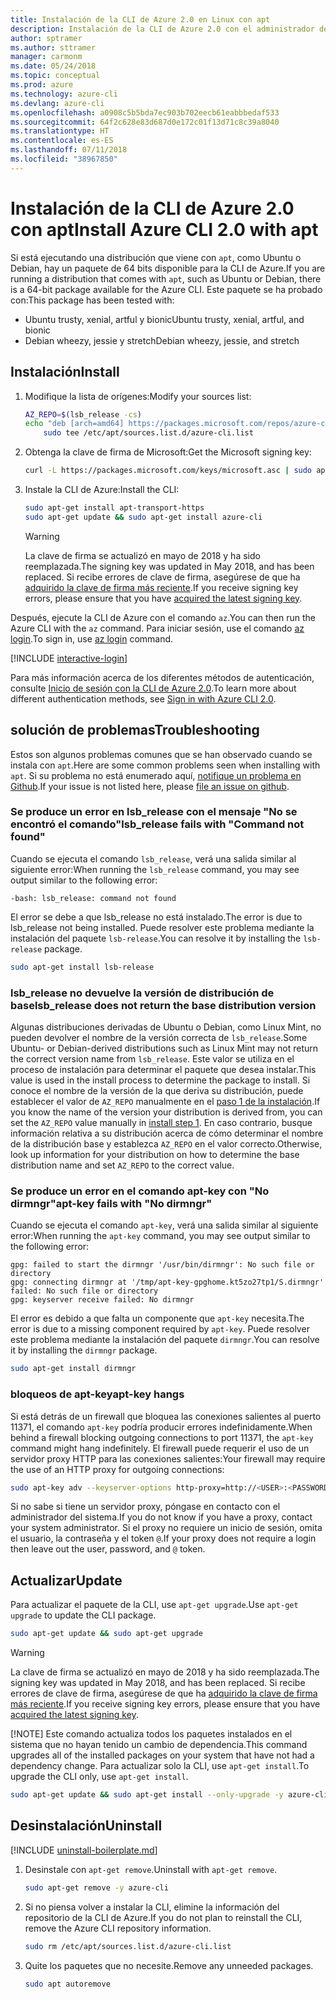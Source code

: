 ```yaml
---
title: Instalación de la CLI de Azure 2.0 en Linux con apt
description: Instalación de la CLI de Azure 2.0 con el administrador de paquetes apt
author: sptramer
ms.author: sttramer
manager: carmonm
ms.date: 05/24/2018
ms.topic: conceptual
ms.prod: azure
ms.technology: azure-cli
ms.devlang: azure-cli
ms.openlocfilehash: a0908c5b5bda7ec903b702eecb61eabbbedaf533
ms.sourcegitcommit: 64f2c628e83d687d0e172c01f13d71c8c39a8040
ms.translationtype: HT
ms.contentlocale: es-ES
ms.lasthandoff: 07/11/2018
ms.locfileid: "38967850"
---
```

# <a name="install-azure-cli-20-with-apt"></a><span data-ttu-id="c170b-103">Instalación de la CLI de Azure 2.0 con apt</span><span class="sxs-lookup"><span data-stu-id="c170b-103">Install Azure CLI 2.0 with apt</span></span>

<span data-ttu-id="c170b-104">Si está ejecutando una distribución que viene con `apt`, como Ubuntu o Debian, hay un paquete de 64 bits disponible para la CLI de Azure.</span><span class="sxs-lookup"><span data-stu-id="c170b-104">If you are running a distribution that comes with `apt`, such as Ubuntu or Debian, there is a 64-bit package available for the Azure CLI.</span></span> <span data-ttu-id="c170b-105">Este paquete se ha probado con:</span><span class="sxs-lookup"><span data-stu-id="c170b-105">This package has been tested with:</span></span>

* <span data-ttu-id="c170b-106">Ubuntu trusty, xenial, artful y bionic</span><span class="sxs-lookup"><span data-stu-id="c170b-106">Ubuntu trusty, xenial, artful, and bionic</span></span>
* <span data-ttu-id="c170b-107">Debian wheezy, jessie y stretch</span><span class="sxs-lookup"><span data-stu-id="c170b-107">Debian wheezy, jessie, and stretch</span></span>

## <a name="install"></a><span data-ttu-id="c170b-108">Instalación</span><span class="sxs-lookup"><span data-stu-id="c170b-108">Install</span></span>

1. <div id="install-step-1"/><span data-ttu-id="c170b-109">Modifique la lista de orígenes:</span><span class="sxs-lookup"><span data-stu-id="c170b-109">Modify your sources list:</span></span>

    ```bash
    AZ_REPO=$(lsb_release -cs)
    echo "deb [arch=amd64] https://packages.microsoft.com/repos/azure-cli/ $AZ_REPO main" | \
        sudo tee /etc/apt/sources.list.d/azure-cli.list
    ```

2. <div id="signingKey"/><span data-ttu-id="c170b-110">Obtenga la clave de firma de Microsoft:</span><span class="sxs-lookup"><span data-stu-id="c170b-110">Get the Microsoft signing key:</span></span>

   ```bash
   curl -L https://packages.microsoft.com/keys/microsoft.asc | sudo apt-key add -
   ```

3. <span data-ttu-id="c170b-111">Instale la CLI de Azure:</span><span class="sxs-lookup"><span data-stu-id="c170b-111">Install the CLI:</span></span>

   ```bash
   sudo apt-get install apt-transport-https
   sudo apt-get update && sudo apt-get install azure-cli
   ```

   > [!WARNING]
   > <span data-ttu-id="c170b-112">La clave de firma se actualizó en mayo de 2018 y ha sido reemplazada.</span><span class="sxs-lookup"><span data-stu-id="c170b-112">The signing key was updated in May 2018, and has been replaced.</span></span> <span data-ttu-id="c170b-113">Si recibe errores de clave de firma, asegúrese de que ha [adquirido la clave de firma más reciente](#signingKey).</span><span class="sxs-lookup"><span data-stu-id="c170b-113">If you receive signing key errors, please ensure that you have [acquired the latest signing key](#signingKey).</span></span>

<span data-ttu-id="c170b-114">Después, ejecute la CLI de Azure con el comando `az`.</span><span class="sxs-lookup"><span data-stu-id="c170b-114">You can then run the Azure CLI with the `az` command.</span></span> <span data-ttu-id="c170b-115">Para iniciar sesión, use el comando [az login](/cli/azure/reference-index#az-login).</span><span class="sxs-lookup"><span data-stu-id="c170b-115">To sign in, use [az login](/cli/azure/reference-index#az-login) command.</span></span>

[!INCLUDE [interactive-login](includes/interactive-login.md)]

<span data-ttu-id="c170b-116">Para más información acerca de los diferentes métodos de autenticación, consulte [Inicio de sesión con la CLI de Azure 2.0](authenticate-azure-cli.md).</span><span class="sxs-lookup"><span data-stu-id="c170b-116">To learn more about different authentication methods, see [Sign in with Azure CLI 2.0](authenticate-azure-cli.md).</span></span>

## <a name="troubleshooting"></a><span data-ttu-id="c170b-117">solución de problemas</span><span class="sxs-lookup"><span data-stu-id="c170b-117">Troubleshooting</span></span>

<span data-ttu-id="c170b-118">Estos son algunos problemas comunes que se han observado cuando se instala con `apt`.</span><span class="sxs-lookup"><span data-stu-id="c170b-118">Here are some common problems seen when installing with `apt`.</span></span> <span data-ttu-id="c170b-119">Si su problema no está enumerado aquí, [notifique un problema en Github](https://github.com/Azure/azure-cli/issues).</span><span class="sxs-lookup"><span data-stu-id="c170b-119">If your issue is not listed here, please [file an issue on github](https://github.com/Azure/azure-cli/issues).</span></span>

### <a name="lsbrelease-fails-with-command-not-found"></a><span data-ttu-id="c170b-120">Se produce un error en lsb_release con el mensaje "No se encontró el comando"</span><span class="sxs-lookup"><span data-stu-id="c170b-120">lsb_release fails with "Command not found"</span></span>

<span data-ttu-id="c170b-121">Cuando se ejecuta el comando `lsb_release`, verá una salida similar al siguiente error:</span><span class="sxs-lookup"><span data-stu-id="c170b-121">When running the `lsb_release` command, you may see output similar to the following error:</span></span>

```output
-bash: lsb_release: command not found
```

<span data-ttu-id="c170b-122">El error se debe a que lsb_release no está instalado.</span><span class="sxs-lookup"><span data-stu-id="c170b-122">The error is due to lsb_release not being installed.</span></span> <span data-ttu-id="c170b-123">Puede resolver este problema mediante la instalación del paquete `lsb-release`.</span><span class="sxs-lookup"><span data-stu-id="c170b-123">You can resolve it by installing the `lsb-release` package.</span></span>

```bash
sudo apt-get install lsb-release
```

### <a name="lsbrelease-does-not-return-the-base-distribution-version"></a><span data-ttu-id="c170b-124">lsb_release no devuelve la versión de distribución de base</span><span class="sxs-lookup"><span data-stu-id="c170b-124">lsb_release does not return the base distribution version</span></span>

<span data-ttu-id="c170b-125">Algunas distribuciones derivadas de Ubuntu o Debian, como Linux Mint, no pueden devolver el nombre de la versión correcta de `lsb_release`.</span><span class="sxs-lookup"><span data-stu-id="c170b-125">Some Ubuntu- or Debian-derived distributions such as Linux Mint may not return the correct version name from `lsb_release`.</span></span> <span data-ttu-id="c170b-126">Este valor se utiliza en el proceso de instalación para determinar el paquete que desea instalar.</span><span class="sxs-lookup"><span data-stu-id="c170b-126">This value is used in the install process to determine the package to install.</span></span> <span data-ttu-id="c170b-127">Si conoce el nombre de la versión de la que deriva su distribución, puede establecer el valor de `AZ_REPO` manualmente en el [paso 1 de la instalación](#install-step-1).</span><span class="sxs-lookup"><span data-stu-id="c170b-127">If you know the name of the version your distribution is derived from, you can set the `AZ_REPO` value manually in [install step 1](#install-step-1).</span></span> <span data-ttu-id="c170b-128">En caso contrario, busque información relativa a su distribución acerca de cómo determinar el nombre de la distribución base y establezca `AZ_REPO` en el valor correcto.</span><span class="sxs-lookup"><span data-stu-id="c170b-128">Otherwise, look up information for your distribution on how to determine the base distribution name and set `AZ_REPO` to the correct value.</span></span>

### <a name="apt-key-fails-with-no-dirmngr"></a><span data-ttu-id="c170b-129">Se produce un error en el comando apt-key con "No dirmngr"</span><span class="sxs-lookup"><span data-stu-id="c170b-129">apt-key fails with "No dirmngr"</span></span>

<span data-ttu-id="c170b-130">Cuando se ejecuta el comando `apt-key`, verá una salida similar al siguiente error:</span><span class="sxs-lookup"><span data-stu-id="c170b-130">When running the `apt-key` command, you may see output similar to the following error:</span></span>

```output
gpg: failed to start the dirmngr '/usr/bin/dirmngr': No such file or directory
gpg: connecting dirmngr at '/tmp/apt-key-gpghome.kt5zo27tp1/S.dirmngr' failed: No such file or directory
gpg: keyserver receive failed: No dirmngr
```

<span data-ttu-id="c170b-131">El error es debido a que falta un componente que `apt-key` necesita.</span><span class="sxs-lookup"><span data-stu-id="c170b-131">The error is due to a missing component required by `apt-key`.</span></span> <span data-ttu-id="c170b-132">Puede resolver este problema mediante la instalación del paquete `dirmngr`.</span><span class="sxs-lookup"><span data-stu-id="c170b-132">You can resolve it by installing the `dirmngr` package.</span></span>

```bash
sudo apt-get install dirmngr
```

### <a name="apt-key-hangs"></a><span data-ttu-id="c170b-133">bloqueos de apt-key</span><span class="sxs-lookup"><span data-stu-id="c170b-133">apt-key hangs</span></span>

<span data-ttu-id="c170b-134">Si está detrás de un firewall que bloquea las conexiones salientes al puerto 11371, el comando `apt-key` podría producir errores indefinidamente.</span><span class="sxs-lookup"><span data-stu-id="c170b-134">When behind a firewall blocking outgoing connections to port 11371, the `apt-key` command might hang indefinitely.</span></span> <span data-ttu-id="c170b-135">El firewall puede requerir el uso de un servidor proxy HTTP para las conexiones salientes:</span><span class="sxs-lookup"><span data-stu-id="c170b-135">Your firewall may require the use of an HTTP proxy for outgoing connections:</span></span>

```bash
sudo apt-key adv --keyserver-options http-proxy=http://<USER>:<PASSWORD>@<PROXY-HOST>:<PROXY-PORT>/ --keyserver packages.microsoft.com --recv-keys 52E16F86FEE04B979B07E28DB02C46DF417A0893
```

<span data-ttu-id="c170b-136">Si no sabe si tiene un servidor proxy, póngase en contacto con el administrador del sistema.</span><span class="sxs-lookup"><span data-stu-id="c170b-136">If you do not know if you have a proxy, contact your system administrator.</span></span> <span data-ttu-id="c170b-137">Si el proxy no requiere un inicio de sesión, omita el usuario, la contraseña y el token `@`.</span><span class="sxs-lookup"><span data-stu-id="c170b-137">If your proxy does not require a login then leave out the user, password, and `@` token.</span></span>

## <a name="update"></a><span data-ttu-id="c170b-138">Actualizar</span><span class="sxs-lookup"><span data-stu-id="c170b-138">Update</span></span>

<span data-ttu-id="c170b-139">Para actualizar el paquete de la CLI, use `apt-get upgrade`.</span><span class="sxs-lookup"><span data-stu-id="c170b-139">Use `apt-get upgrade` to update the CLI package.</span></span>

   ```bash
   sudo apt-get update && sudo apt-get upgrade
   ```

> [!WARNING]
> <span data-ttu-id="c170b-140">La clave de firma se actualizó en mayo de 2018 y ha sido reemplazada.</span><span class="sxs-lookup"><span data-stu-id="c170b-140">The signing key was updated in May 2018, and has been replaced.</span></span> <span data-ttu-id="c170b-141">Si recibe errores de clave de firma, asegúrese de que ha [adquirido la clave de firma más reciente](#signingKey).</span><span class="sxs-lookup"><span data-stu-id="c170b-141">If you receive signing key errors, please ensure that you have [acquired the latest signing key](#signingKey).</span></span>
>
> [!NOTE]
> <span data-ttu-id="c170b-142">Este comando actualiza todos los paquetes instalados en el sistema que no hayan tenido un cambio de dependencia.</span><span class="sxs-lookup"><span data-stu-id="c170b-142">This command upgrades all of the installed packages on your system that have not had a dependency change.</span></span>
> <span data-ttu-id="c170b-143">Para actualizar solo la CLI, use `apt-get install`.</span><span class="sxs-lookup"><span data-stu-id="c170b-143">To upgrade the CLI only, use `apt-get install`.</span></span>
> ```bash
> sudo apt-get update && sudo apt-get install --only-upgrade -y azure-cli
> ```

## <a name="uninstall"></a><span data-ttu-id="c170b-144">Desinstalación</span><span class="sxs-lookup"><span data-stu-id="c170b-144">Uninstall</span></span>

[!INCLUDE [uninstall-boilerplate.md](includes/uninstall-boilerplate.md)]

1. <span data-ttu-id="c170b-145">Desinstale con `apt-get remove`.</span><span class="sxs-lookup"><span data-stu-id="c170b-145">Uninstall with `apt-get remove`.</span></span>

    ```bash
    sudo apt-get remove -y azure-cli
    ```

2. <span data-ttu-id="c170b-146">Si no piensa volver a instalar la CLI, elimine la información del repositorio de la CLI de Azure.</span><span class="sxs-lookup"><span data-stu-id="c170b-146">If you do not plan to reinstall the CLI, remove the Azure CLI repository information.</span></span>

   ```bash
   sudo rm /etc/apt/sources.list.d/azure-cli.list
   ```

3. <span data-ttu-id="c170b-147">Quite los paquetes que no necesite.</span><span class="sxs-lookup"><span data-stu-id="c170b-147">Remove any unneeded packages.</span></span>

   ```bash
   sudo apt autoremove
   ```
